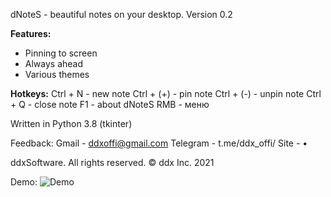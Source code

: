 dNoteS - beautiful notes on your desktop.
Version 0.2

**Features:**
+ Pinning to screen
+ Always ahead
+ Various themes

**Hotkeys:**
Ctrl + N - new note
Ctrl + (+) - pin note
Ctrl + (-) - unpin note
Ctrl + Q - close note
F1 - about dNoteS
RMB - меню

Written in Python 3.8 (tkinter)

Feedback:
Gmail - ddxoffi@gmail.com
Telegram - t.me/ddx_offi/
Site - •

ddxSoftware. All rights reserved.
© ddx Inc. 2021

Demo:
![Demo](https://user-images.githubusercontent.com/70449559/112687083-bf43d900-8e98-11eb-8c9a-605f91493a94.png)
